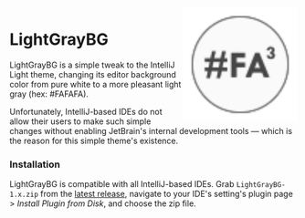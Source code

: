 <img width="200" align="right" alt="Theme logo" src="src/main/resources/META-INF/pluginIcon.svg">

# LightGrayBG
LightGrayBG is a simple tweak to the IntelliJ Light theme, changing its editor background color from pure white to a more pleasant light gray (hex: #FAFAFA).

Unfortunately, IntelliJ-based IDEs do not allow their users to make such simple changes without enabling JetBrain's internal development tools — which is the reason for this simple theme's existence.

### Installation
LightGrayBG is compatible with all IntelliJ-based IDEs. Grab `LightGrayBG-1.x.zip` from the [latest release](https://github.com/BlackDragon17/LightGrayBG/releases/latest), navigate to your IDE's setting's plugin page > *Install Plugin from Disk*, and choose the zip file.
